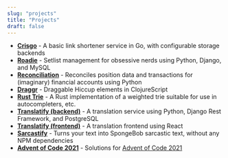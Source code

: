 ```yaml
---
slug: "projects"
title: "Projects"
draft: false
---
```


* [__Crisgo__](https://github.com/jls83/crisgo) - A basic link shortener service in Go, with configurable storage backends
* [__Roadie__](https://github.com/jls83/roadie) - Setlist management for obsessive nerds using Python, Django, and MySQL
* [__Reconciliation__](https://github.com/jls83/reconciliation) - Reconciles position data and transactions for (imaginary) financial accounts using Python
* [__Draggr__](https://github.com/jls83/draggr) - Draggable Hiccup elements in ClojureScript
* [__Rust Trie__](https://github.com/jls83/rust_trie) - A Rust implementation of a weighted trie suitable for use in autocompleters, etc.
* [__Translatify (backend)__](https://github.com/jls83/translatify_backend) - A translation service using Python, Django Rest Framework, and PostgreSQL
* [__Translatify (frontend)__](https://github.com/jls83/translatify_frontend) - A translation frontend using React
* [__Sarcastify__](https://github.com/jls83/sarcastify) - Turns your text into SpongeBob sarcastic text, without any NPM dependencies
* [__Advent of Code 2021__](https://github.com/jls83/advent_2021) - Solutions for [Advent of Code 2021](https://adventofcode.com/2021/)

